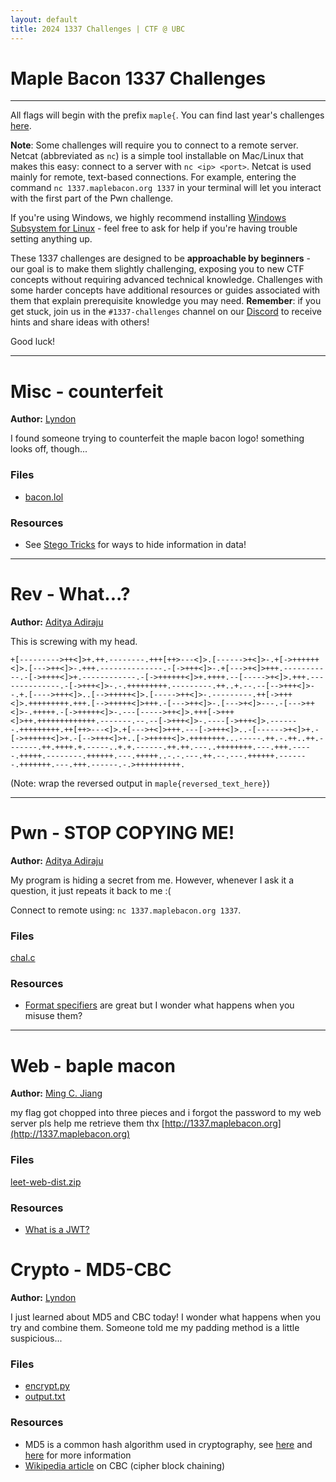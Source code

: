 ```yaml
---
layout: default
title: 2024 1337 Challenges | CTF @ UBC
---
```


# Maple Bacon 1337 Challenges
---

All flags will begin with the prefix `maple{`. You can find last year's challenges [here](challenge-2021.md).

**Note**: Some challenges will require you to connect to a remote server. Netcat (abbreviated as `nc`) is a simple tool installable on Mac/Linux that makes this easy: connect to a server with `nc <ip> <port>`. Netcat is used mainly for remote, text-based connections. For example, entering the command `nc 1337.maplebacon.org 1337` in your terminal will let you interact with the first part of the Pwn challenge.

If you're using Windows, we highly recommend installing [Windows Subsystem for Linux](https://learn.microsoft.com/en-us/windows/wsl/install) - feel free to ask for help if you're having trouble setting anything up.

These 1337 challenges are designed to be **approachable by beginners** - our goal is to make them slightly challenging, exposing you to new CTF concepts without requiring advanced technical knowledge. Challenges with some harder concepts have additional resources or guides associated with them that explain prerequisite knowledge you may need. **Remember**: if you get stuck, join us in the `#1337-challenges` channel on our [Discord](https://discord.gg/keeTZsmfVA) to receive hints and share ideas with others!

Good luck!

---

# Misc - counterfeit

**Author:** [Lyndon](/authors/lydxn/)

I found someone trying to counterfeit the maple bacon logo! something looks off, though...

### Files

- [bacon.lol](/assets/1337-2024/misc/bacon.lol)

### Resources

- See [Stego Tricks](https://book.hacktricks.xyz/crypto-and-stego/stego-tricks) for ways to hide information in data!

---

# Rev - What...?

**Author:** [Aditya Adiraju](/authors/hiswui/)

This is screwing with my head.

```
+[--------->++<]>+.++.--------.+++[++>---<]>.[------>+<]>-.+[->++++++<]>.[--->++<]>-.+++.--------------.-[->+++<]>-.+[--->+<]>+++.-----------.-[->++++<]>+.------------.-[->++++++<]>+.++++.--[----->+<]>.+++.--------------.-[->+++<]>-.-.+++++++++.---------.++..+.--.--[-->+++<]>--.+.[---->+++<]>..[-->+++++<]>.[----->++<]>-.---------.++[->+++<]>.+++++++++.+++.[-->+++++<]>+++.-[--->++<]>-.[--->+<]>---.-[--->++<]>-.+++++.-[->+++++<]>-.---[----->++<]>.+++[->+++<]>++.+++++++++++++.-------.--.--[->+++<]>-.----[->+++<]>.-------.+++++++++.++[++>---<]>.+[--->+<]>+++.---[->+++<]>..-[------>+<]>+.-[->++++++<]>+.-[-->+++<]>+..[->+++++<]>.++++++++...-----.++.-.++..++.-------.++.++++.+.-----..+.+.------.++.++.---..++++++++.---.+++.-----.+++++.--------.++++++.---.+++++..-.-.---.++.--.---.++++++.-------.+++++++.---.+++.------.-.>++++++++++.
```

(Note: wrap the reversed output in `maple{reversed_text_here}`)

---

# Pwn - STOP COPYING ME!

**Author:** [Aditya Adiraju](/authors/hiswui/)

My program is hiding a secret from me. However, whenever I ask it a question, it just repeats it back to me :(

Connect to remote using: `nc 1337.maplebacon.org 1337`.

### Files

[chal.c](/assets/1337-2024/pwn/chal.c)

### Resources

- [Format specifiers](https://alonza.com.br/format-specifiers-in-c/) are great but I wonder what happens when you misuse them?

---

# Web - baple macon

**Author:** [Ming C. Jiang](/authors/ming/)

my flag got chopped into three pieces and i forgot the password to my web server pls help me retrieve them thx [http://1337.maplebacon.org](http://1337.maplebacon.org)

### Files

[leet-web-dist.zip](/assets/1337-2024/web/leet-web-dist.zip)

### Resources

- [What is a JWT?](https://jwt.io/introduction)

# Crypto - MD5-CBC

**Author:** [Lyndon](/authors/lydxn/)

I just learned about MD5 and CBC today! I wonder what happens when you try and combine
them. Someone told me my padding method is a little suspicious...

### Files

- [encrypt.py](/assets/1337-2024/crypto/encrypt.py)
- [output.txt](/assets/1337-2024/crypto/output.txt)

### Resources

- MD5 is a common hash algorithm used in cryptography, see [here](https://www.youtube.com/watch?v=b4b8ktEV4Bg) and [here](https://en.wikipedia.org/wiki/MD5) for more information
- [Wikipedia article](https://en.wikipedia.org/wiki/Block_cipher_mode_of_operation#Cipher_block_chaining_(CBC)) on CBC (cipher block chaining)
